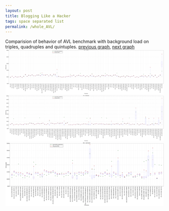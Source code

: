 ```yaml
---
layout: post
title: Blogging Like a Hacker
tags: space separated list
permalink: /whole_AVL/
---
```


Comparision of behavior of AVL benchmark with background load on triples, quadruples and quintuples.
[previous graph](../index/), [next graph](../whole_A/)
<img src="./images/triple/AVL_box.png" alt="graph figure"><img src="./images/quadruple/AVL_box.png" alt="graph figure"><img src="./images/quintuple/AVL_box.png" alt="graph figure">